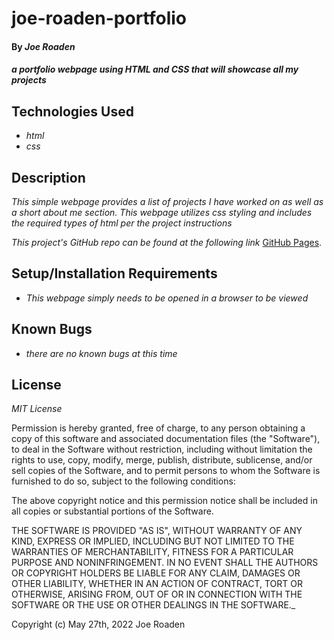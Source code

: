 # joe-roaden-portfolio

#### By _**Joe Roaden**_

#### _a portfolio webpage using HTML and CSS that will showcase all my projects_

## Technologies Used

* _html_
* _css_



## Description

_This simple webpage provides a list of projects I have worked on as well as a short about me section. This webpage utilizes css styling and includes the required types of html per the project instructions_

_This project's GitHub repo can be found at the following link_ [GitHub Pages](https://github.com/joeroaden/joe-roaden-portfolio).

## Setup/Installation Requirements

* _This webpage simply needs to be opened in a browser to be viewed_


## Known Bugs

* _there are no known bugs at this time_


## License

_MIT License_



Permission is hereby granted, free of charge, to any person obtaining a copy
of this software and associated documentation files (the "Software"), to deal
in the Software without restriction, including without limitation the rights
to use, copy, modify, merge, publish, distribute, sublicense, and/or sell
copies of the Software, and to permit persons to whom the Software is
furnished to do so, subject to the following conditions:

The above copyright notice and this permission notice shall be included in all
copies or substantial portions of the Software.

THE SOFTWARE IS PROVIDED "AS IS", WITHOUT WARRANTY OF ANY KIND, EXPRESS OR
IMPLIED, INCLUDING BUT NOT LIMITED TO THE WARRANTIES OF MERCHANTABILITY,
FITNESS FOR A PARTICULAR PURPOSE AND NONINFRINGEMENT. IN NO EVENT SHALL THE
AUTHORS OR COPYRIGHT HOLDERS BE LIABLE FOR ANY CLAIM, DAMAGES OR OTHER
LIABILITY, WHETHER IN AN ACTION OF CONTRACT, TORT OR OTHERWISE, ARISING FROM,
OUT OF OR IN CONNECTION WITH THE SOFTWARE OR THE USE OR OTHER DEALINGS IN THE
SOFTWARE._

Copyright (c) May 27th, 2022 Joe Roaden
